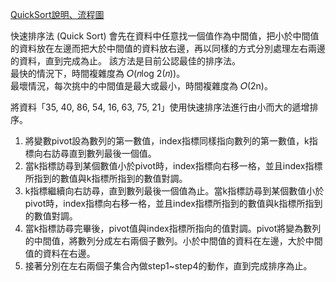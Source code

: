 [QuickSort說明、流程圖](https://github.com/albert0796/DSA/blob/master/HW1/QuickSort%E8%AA%AA%E6%98%8E%E3%80%81%E6%B5%81%E7%A8%8B%E5%9C%96.pdf)
  
快速排序法 (Quick Sort) 會先在資料中任意找一個值作為中間值，把小於中間值的資料放在左邊而把大於中間值的資料放右邊，再以同樣的方式分別處理左右兩邊的資料，直到完成為止。
該方法是目前公認最佳的排序法。  
最快的情況下，時間複雜度為 𝑂(𝑛log 2(𝑛))。  
最壞情況，每次挑中的中間值是最大或最小，時間複雜度為 𝑂(2n)。  
  
將資料「35, 40, 86, 54, 16, 63, 75, 21」使用快速排序法進行由小而大的遞增排序。
1.	將變數pivot設為數列的第一數值，index指標同樣指向數列的第一數值，k指標向右訪尋直到數列最後一個值。
2.	當k指標訪尋到某個數值小於pivot時，index指標向右移一格，並且index指標所指到的數值與k指標所指到的數值對調。
3.	k指標繼續向右訪尋，直到數列最後一個值為止。當k指標訪尋到某個數值小於pivot時，index指標向右移一格，並且index指標所指到的數值與k指標所指到的數值對調。
4.	當k指標訪尋完畢後，pivot值與index指標所指向的值對調。pivot將變為數列的中間值，將數列分成左右兩個子數列。小於中間值的資料在左邊，大於中間值的資料在右邊。
5.	接著分別在左右兩個子集合內做step1~step4的動作，直到完成排序為止。





